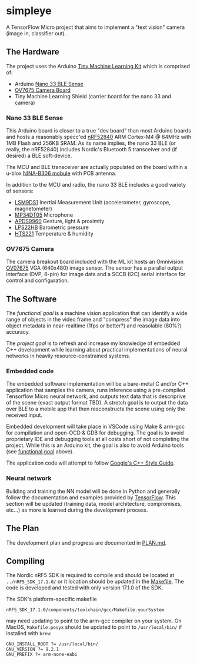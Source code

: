 # simpleye
A TensorFlow Micro project that aims to implement a "text vision" camera (image in, classifier out).

## The Hardware
The project uses the Arduino [Tiny Machine Learning Kit](https://store-usa.arduino.cc/products/arduino-tiny-machine-learning-kit) which is comprised of:
- Arduino [Nano 33 BLE Sense](https://store.arduino.cc/products/arduino-nano-33-ble-sense)
- [OV7675 Camera Board](https://www.arducam.com/products/camera-breakout-board/0-3mp-ov7675/)
- Tiny Machine Learning Shield (carrier board for the nano 33 and camera)

### Nano 33 BLE Sense
This Arduino board is closer to a true "dev board" than most Arduino boards and hosts a reasonably specc'ed [nRF52840](https://content.arduino.cc/assets/Nano_BLE_MCU-nRF52840_PS_v1.1.pdf) ARM Cortex-M4 @ 64MHz with 1MB Flash and 256KB SRAM. As its name implies, the nano 33 BLE (or really, the nRF52840) includes Nordic's Bluetooth 5 transceiver and (if desired) a BLE soft-device.

The MCU and BLE transceiver are actually populated on the board within a u-blox [NINA-B306 mobule](https://www.u-blox.com/en/product/nina-b30-series-open-cpu-0) with PCB antenna.

In addition to the MCU and radio, the nano 33 BLE includes a good variety of sensors:
- [LSM9DS1](https://content.arduino.cc/assets/Nano_BLE_Sense_lsm9ds1.pdf) Inertial Measurement Unit (accelerometer, gyroscope, magnetometer)
- [MP34DT05](https://content.arduino.cc/assets/Nano_BLE_Sense_mp34dt05-a.pdf) Microphone
- [APDS9960](https://content.arduino.cc/assets/Nano_BLE_Sense_av02-4191en_ds_apds-9960.pdf) Gesture, light & proximity
- [LPS22HB](https://content.arduino.cc/assets/Nano_BLE_Sense_lps22hb.pdf) Barometric pressure
- [HTS221](https://content.arduino.cc/assets/Nano_BLE_Sense_HTS221.pdf) Temperature & humidity

### OV7675 Camera
The camera breakout board included with the ML kit hosts an Omnivision [OV07675](https://www.ovt.com/products/ov07675-a23a/) VGA (640x480) image sensor. The sensor has a parallel output interface (DVP, 8-pin) for image data and a SCCB (I2C) serial interface for control and configuration.

## The Software
The *functional goal* is a machine vision application that can identify a wide range of objects in the video frame and "compress" the image data into object metadata in near-realtime (1fps or better?) and reasolable (80%?) accuracy.

The *project goal* is to refresh and increase my knowledge of embedded C++ development while learning about practical implementations of neural networks in heavily resource-constrained systems.

### Embedded code
The embedded software implementation will be a bare-metal C and/or C++ application that samples the camera, runs inference using a pre-compiled Tensorflow Micro neural network, and outputs text data that is descriprive of the scene (exact output format TBD). A stretch goal is to output the data over BLE to a mobile app that then resconstructs the scene using only the received input.

Embedded development will take place in VSCode using Make & arm-gcc for compilation and open-OCD & GDB for debugging. The goal is to avoid proprietary IDE and debugging tools at all costs short of not completing the project. While this is an Arduino kit, the goal is also to avoid Arduino tools (see [functional goal](#the-software) above).

The application code will attempt to follow [Google's C++ Style Guide](https://google.github.io/styleguide/cppguide.html).

### Neural network
Building and training the NN model will be done in Python and generally follow the documentation and examples provided by [TensorFlow](https://www.tensorflow.org/lite/microcontrollers/get_started_low_level). This section will be updated (training data, model architecture, compromises, etc...) as more is learned during the development process.

## The Plan
The development plan and progress are documented in [PLAN.md](PLAN.md).

## Compiling
The Nordic nRF5 SDK is required to compile and should be located at `../nRF5_SDK_17.1.0/` or it location should be updated in the [Makefile](Makefile). The code is developed and tested with only version 17.1.0 of the SDK.

The SDK's platform-specific makefile
```
nRF5_SDK_17.1.0/components/toolchain/gcc/Makefile.yourSystem
``` 
may need updating to point to the arm-gcc compiler on your system. On MacOS, `Makefile.posyx` should be updated to point to `/usr/local/bin/` if installed with `brew`:
```
GNU_INSTALL_ROOT ?= /usr/local/bin/
GNU_VERSION ?= 9.2.1
GNU_PREFIX ?= arm-none-eabi
```
